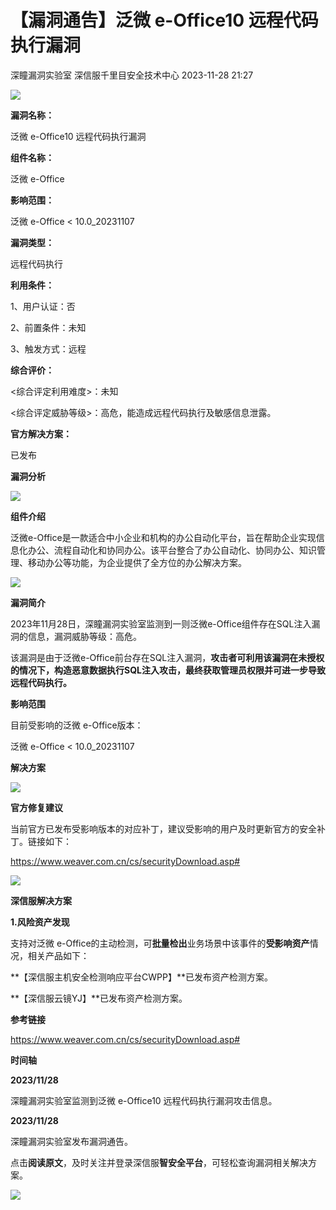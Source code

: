 #  【漏洞通告】泛微 e-Office10 远程代码执行漏洞   
深瞳漏洞实验室  深信服千里目安全技术中心   2023-11-28 21:27  
  
![](https://mmbiz.qpic.cn/mmbiz_gif/w8NHw6tcQ5wH8SbtvMwKwFrpXTvKN8l5PWx4psAjZ8hiaKztoWSbvBABGlRI1L5FiaHUear9DicoddWwzRmDeaQjw/640?wx_fmt=gif&from=appmsg "")  
  
**漏洞名称：**  
  
泛微 e-Office10 远程代码执行漏洞  
  
**组件名称：**  
  
泛微 e-Office  
  
**影响范围：**  
  
泛微 e-Office < 10.0_20231107  
  
**漏洞类型：**  
  
远程代码执行  
  
**利用条件：**  
  
1、用户认证：否  
  
2、前置条件：未知  
  
3、触发方式：远程  
  
**综合评价：**  
  
<综合评定利用难度>：未知  
  
<综合评定威胁等级>：高危，能造成远程代码执行及敏感信息泄露。  
  
**官方解决方案：**  
  
已发布  
  
  
  
  
  
**漏洞分析**  
  
![](https://mmbiz.qpic.cn/mmbiz_gif/w8NHw6tcQ5wH8SbtvMwKwFrpXTvKN8l5UsbXqKZtsT5v901VqYdGe04tcBqjMoTYJqEKWVdGlqXoEPIvUslLBQ/640?wx_fmt=gif&from=appmsg "")  
  
**组件介绍**  
  
泛微e-Office是一款适合中小企业和机构的办公自动化平台，旨在帮助企业实现信息化办公、流程自动化和协同办公。该平台整合了办公自动化、协同办公、知识管理、移动办公等功能，为企业提供了全方位的办公解决方案。  
  
![](https://mmbiz.qpic.cn/mmbiz_gif/w8NHw6tcQ5wH8SbtvMwKwFrpXTvKN8l5UsbXqKZtsT5v901VqYdGe04tcBqjMoTYJqEKWVdGlqXoEPIvUslLBQ/640?wx_fmt=gif&from=appmsg "")  
  
**漏洞简介**  
  
2023年11月28日，深瞳漏洞实验室监测到一则泛微e-Office组件存在SQL注入漏洞的信息，漏洞威胁等级：高危。  
  
该漏洞是由于泛微e-Office前台存在SQL注入漏洞，**攻击者可利用该漏洞在未授权的情况下，构造恶意数据执行SQL注入攻击，最终获取管理员权限并可进一步导致远程代码执行。**  
  
  
**影响范围**  
  
目前受影响的泛微 e-Office版本：  
  
泛微 e-Office < 10.0_20231107  
  
  
**解决方案**  
  
![](https://mmbiz.qpic.cn/mmbiz_gif/w8NHw6tcQ5wH8SbtvMwKwFrpXTvKN8l5UsbXqKZtsT5v901VqYdGe04tcBqjMoTYJqEKWVdGlqXoEPIvUslLBQ/640?wx_fmt=gif&from=appmsg "")  
  
**官方修复建议**  
  
  
当前官方已发布受影响版本的对应补丁，建议受影响的用户及时更新官方的安全补丁。链接如下：  
  
https://www.weaver.com.cn/cs/securityDownload.asp#  
  
![](https://mmbiz.qpic.cn/mmbiz_gif/w8NHw6tcQ5wH8SbtvMwKwFrpXTvKN8l5UsbXqKZtsT5v901VqYdGe04tcBqjMoTYJqEKWVdGlqXoEPIvUslLBQ/640?wx_fmt=gif&from=appmsg "")  
  
**深信服解决方案**  
  
  
**1.风险资产发现**  
  
支持对泛微 e-Office的主动检测，可**批量检出**业务场景中该事件的**受影响资产**情况，相关产品如下：  
  
**【深信服主机安全检测响应平台CWPP】**已发布资产检测方案。  
  
**【深信服云镜YJ】**已发布资产检测方案。  
  
  
**参考链接**  
  
  
https://www.weaver.com.cn/cs/securityDownload.asp#  
  
  
**时间轴**  
  
  
  
**2023/11/28**  
  
深瞳漏洞实验室监测到泛微 e-Office10 远程代码执行漏洞攻击信息。   
  
  
**2023/11/28**  
  
深瞳漏洞实验室发布漏洞通告。  
  
点击**阅读原文**，及时关注并登录深信服**智安全平台**，可轻松查询漏洞相关解决方案。  
  
  
![](https://mmbiz.qpic.cn/mmbiz_jpg/w8NHw6tcQ5wH8SbtvMwKwFrpXTvKN8l5zGQKibzoyjGVeI0ia3dacMEjLocmS6suXagJiaWMibxO1KubvibPtI3bmXA/640?wx_fmt=jpeg&from=appmsg "")  
  
  

